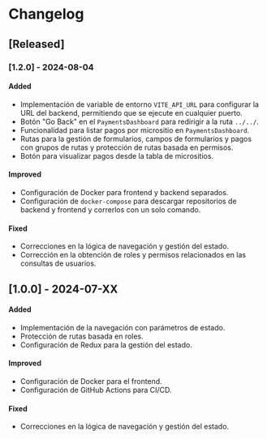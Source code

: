 # Changelog

## [Released]

### [1.2.0] - 2024-08-04

#### Added
- Implementación de variable de entorno `VITE_API_URL` para configurar la URL del backend, permitiendo que se ejecute en cualquier puerto.
- Botón "Go Back" en el `PaymentsDashboard` para redirigir a la ruta `../../`.
- Funcionalidad para listar pagos por micrositio en `PaymentsDashboard`.
- Rutas para la gestión de formularios, campos de formularios y pagos con grupos de rutas y protección de rutas basada en permisos.
- Botón para visualizar pagos desde la tabla de micrositios.

#### Improved
- Configuración de Docker para frontend y backend separados.
- Configuración de `docker-compose` para descargar repositorios de backend y frontend y correrlos con un solo comando.

#### Fixed
- Correcciones en la lógica de navegación y gestión del estado.
- Corrección en la obtención de roles y permisos relacionados en las consultas de usuarios.

## [1.0.0] - 2024-07-XX

#### Added
- Implementación de la navegación con parámetros de estado.
- Protección de rutas basada en roles.
- Configuración de Redux para la gestión del estado.

#### Improved
- Configuración de Docker para el frontend.
- Configuración de GitHub Actions para CI/CD.

#### Fixed
- Correcciones en la lógica de navegación y gestión del estado.
